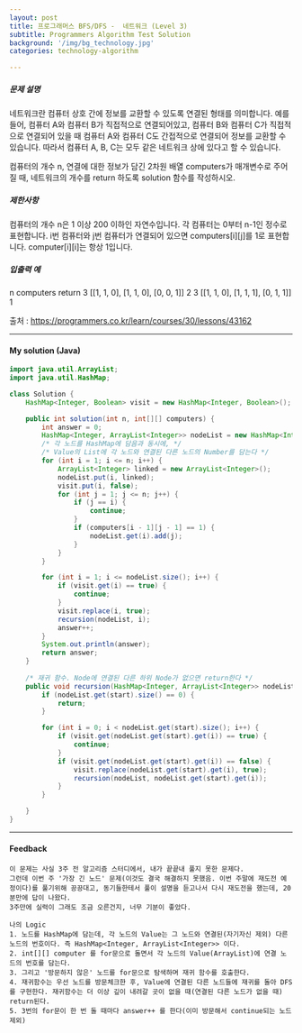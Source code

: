 ```yaml
---
layout: post
title: 프로그래머스 BFS/DFS -  네트워크 (Level 3)
subtitle: Programmers Algorithm Test Solution
background: '/img/bg_technology.jpg'
categories: technology-algorithm

---
```



##### 문제 설명 
네트워크란 컴퓨터 상호 간에 정보를 교환할 수 있도록 연결된 형태를 의미합니다. 예를 들어, 컴퓨터 A와 컴퓨터 B가 직접적으로 연결되어있고, 컴퓨터 B와 컴퓨터 C가 직접적으로 연결되어 있을 때 컴퓨터 A와 컴퓨터 C도 간접적으로 연결되어 정보를 교환할 수 있습니다. 따라서 컴퓨터 A, B, C는 모두 같은 네트워크 상에 있다고 할 수 있습니다.

컴퓨터의 개수 n, 연결에 대한 정보가 담긴 2차원 배열 computers가 매개변수로 주어질 때, 네트워크의 개수를 return 하도록 solution 함수를 작성하시오.

##### 제한사항
컴퓨터의 개수 n은 1 이상 200 이하인 자연수입니다.
각 컴퓨터는 0부터 n-1인 정수로 표현합니다.
i번 컴퓨터와 j번 컴퓨터가 연결되어 있으면 computers[i][j]를 1로 표현합니다.
computer[i][i]는 항상 1입니다.

##### 입출력 예
n	computers	return
3	[[1, 1, 0], [1, 1, 0], [0, 0, 1]]	2
3	[[1, 1, 0], [1, 1, 1], [0, 1, 1]]	1

출처 : https://programmers.co.kr/learn/courses/30/lessons/43162

---

#### My solution (Java)

```java
import java.util.ArrayList;
import java.util.HashMap;

class Solution {
	HashMap<Integer, Boolean> visit = new HashMap<Integer, Boolean>();

	public int solution(int n, int[][] computers) {
		int answer = 0;
		HashMap<Integer, ArrayList<Integer>> nodeList = new HashMap<Integer, ArrayList<Integer>>();
		/* 각 노드를 HashMap에 담음과 동시에, */
		/* Value의 List에 각 노드와 연결된 다른 노드의 Number를 담는다 */
		for (int i = 1; i <= n; i++) {
			ArrayList<Integer> linked = new ArrayList<Integer>();
			nodeList.put(i, linked);
			visit.put(i, false);
			for (int j = 1; j <= n; j++) {
				if (j == i) {
					continue;
				}
				if (computers[i - 1][j - 1] == 1) {
					nodeList.get(i).add(j);
				}
			}
		}

		for (int i = 1; i <= nodeList.size(); i++) {
			if (visit.get(i) == true) {
				continue;
			}
			visit.replace(i, true);
			recursion(nodeList, i);
			answer++;
		}
		System.out.println(answer);
		return answer;
	}
	
    /* 재귀 함수. Node에 연결된 다른 하위 Node가 없으면 return한다 */
	public void recursion(HashMap<Integer, ArrayList<Integer>> nodeList, int start) {
		if (nodeList.get(start).size() == 0) {
			return;
		}

		for (int i = 0; i < nodeList.get(start).size(); i++) {
			if (visit.get(nodeList.get(start).get(i)) == true) {
				continue;
			}
			if (visit.get(nodeList.get(start).get(i)) == false) {
				visit.replace(nodeList.get(start).get(i), true);
				recursion(nodeList, nodeList.get(start).get(i));
			}
		}

	}
}
```

---

#### Feedback

```
이 문제는 사실 3주 전 알고리즘 스터디에서, 내가 끝끝내 풀지 못한 문제다.
그런데 이번 주 '가장 긴 노드' 문제(이것도 결국 해결하지 못했음. 이번 주말에 재도전 예정이다)를 풀기위해 끙끙대고, 동기들한테서 풀이 설명을 듣고나서 다시 재도전을 했는데, 20분만에 답이 나왔다.
3주만에 실력이 그래도 조금 오른건지, 너무 기분이 좋았다.

나의 Logic
1. 노드를 HashMap에 담는데, 각 노드의 Value는 그 노드와 연결된(자기자신 제외) 다른 노드의 번호이다. 즉 HashMap<Integer, ArrayList<Integer>> 이다.
2. int[][] computer 를 for문으로 돌면서 각 노드의 Value(ArrayList)에 연결 노드의 번호를 담는다.
3. 그리고 '방문하지 않은' 노드를 for문으로 탐색하며 재귀 함수를 호출한다.
4. 재귀함수는 우선 노드를 방문체크한 후, Value에 연결된 다른 노드들에 재귀를 돌아 DFS를 구현한다. 재귀함수는 더 이상 깊이 내려갈 곳이 없을 때(연결된 다른 노드가 없을 때) return된다.
5. 3번의 for문이 한 번 돌 때마다 answer++ 를 한다(이미 방문해서 continue되는 노드 제외)
```

